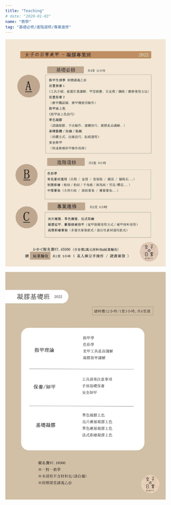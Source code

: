 ```yaml
---
title: "Teaching"
# date: "2020-01-03"
name: "教學"
tag: "基礎必修/進階選修/專業進修"
---
```


![Teaching1](https://github.com/kkshen3352/next-blog/blob/main/274224085_775947733794848_2563927524210297374_n.jpg?raw=true "凝膠專業班")

![Teachimg2](https://github.com/kkshen3352/next-blog/blob/main/teaching2.jpg?raw=true "凝膠基礎班")
